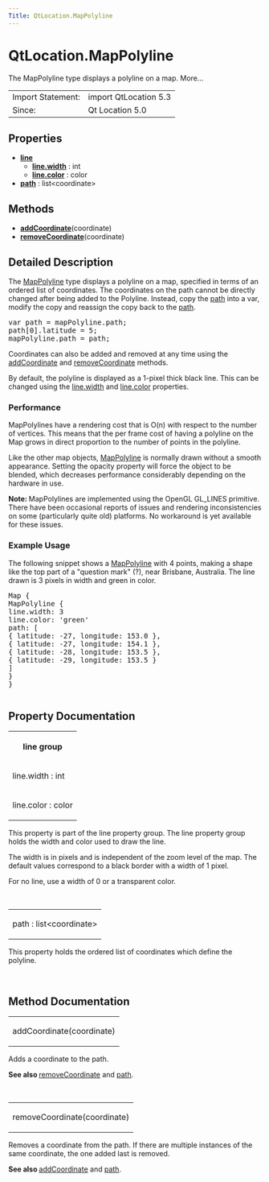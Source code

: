 ```yaml
---
Title: QtLocation.MapPolyline
---
```


# QtLocation.MapPolyline

<span class="subtitle"></span>
<!-- $$$MapPolyline-brief -->
<p>The MapPolyline type displays a polyline on a map. More...</p>
<!-- @@@MapPolyline -->
<table class="alignedsummary">
<tr><td class="memItemLeft rightAlign topAlign"> Import Statement:</td><td class="memItemRight bottomAlign"> import QtLocation 5.3</td></tr><tr><td class="memItemLeft rightAlign topAlign"> Since:</td><td class="memItemRight bottomAlign">  Qt Location 5.0</td></tr></table><ul>
</ul>
<h2 id="properties">Properties</h2>
<ul>
<li class="fn"><b><b><a href="..//QtLocation.MapPolyline.md#line-prop">line</a></b></b><ul>
<li class="fn"><b><b><a href="..//QtLocation.MapPolyline.md#line.width-prop">line.width</a></b></b> : int</li>
<li class="fn"><b><b><a href="..//QtLocation.MapPolyline.md#line.color-prop">line.color</a></b></b> : color</li>
</ul>
</li>
<li class="fn"><b><b><a href="..//QtLocation.MapPolyline.md#path-prop">path</a></b></b> : list&lt;coordinate&gt;</li>
</ul>
<h2 id="methods">Methods</h2>
<ul>
<li class="fn"><b><b><a href="..//QtLocation.MapPolyline.md#addCoordinate-method">addCoordinate</a></b></b>(coordinate)</li>
<li class="fn"><b><b><a href="..//QtLocation.MapPolyline.md#removeCoordinate-method">removeCoordinate</a></b></b>(coordinate)</li>
</ul>
<!-- $$$MapPolyline-description -->
<h2 id="details">Detailed Description</h2>
</p>
<p>The <a href="..//QtLocation.MapPolyline.md">MapPolyline</a> type displays a polyline on a map, specified in terms of an ordered list of coordinates. The coordinates on the path cannot be directly changed after being added to the Polyline. Instead, copy the <a href="..//QtLocation.MapPolyline.md#path-prop">path</a> into a var, modify the copy and reassign the copy back to the <a href="..//QtLocation.MapPolyline.md#path-prop">path</a>.</p>
<pre class="cpp">var path <span class="operator">=</span> mapPolyline<span class="operator">.</span>path;
path<span class="operator">[</span><span class="number">0</span><span class="operator">]</span><span class="operator">.</span>latitude <span class="operator">=</span> <span class="number">5</span>;
mapPolyline<span class="operator">.</span>path <span class="operator">=</span> path;</pre>
<p>Coordinates can also be added and removed at any time using the <a href="..//QtLocation.MapPolyline.md#addCoordinate-method">addCoordinate</a> and <a href="..//QtLocation.MapPolyline.md#removeCoordinate-method">removeCoordinate</a> methods.</p>
<p>By default, the polyline is displayed as a 1-pixel thick black line. This can be changed using the <a href="..//QtLocation.MapPolyline.md#line.width-prop">line.width</a> and <a href="..//QtLocation.MapPolyline.md#line.color-prop">line.color</a> properties.</p>
<h3 >Performance</h3>
<p>MapPolylines have a rendering cost that is O(n) with respect to the number of vertices. This means that the per frame cost of having a polyline on the Map grows in direct proportion to the number of points in the polyline.</p>
<p>Like the other map objects, <a href="..//QtLocation.MapPolyline.md">MapPolyline</a> is normally drawn without a smooth appearance. Setting the opacity property will force the object to be blended, which decreases performance considerably depending on the hardware in use.</p>
<p><b>Note: </b>MapPolylines are implemented using the OpenGL GL_LINES primitive. There have been occasional reports of issues and rendering inconsistencies on some (particularly quite old) platforms. No workaround is yet available for these issues.</p>
<h3 >Example Usage</h3>
<p>The following snippet shows a <a href="..//QtLocation.MapPolyline.md">MapPolyline</a> with 4 points, making a shape like the top part of a &quot;question mark&quot; (?), near Brisbane, Australia. The line drawn is 3 pixels in width and green in color.</p>
<pre class="cpp">Map {
MapPolyline {
line<span class="operator">.</span>width: <span class="number">3</span>
line<span class="operator">.</span>color: <span class="char">'green'</span>
path: <span class="operator">[</span>
{ latitude: <span class="operator">-</span><span class="number">27</span><span class="operator">,</span> longitude: <span class="number">153.0</span> }<span class="operator">,</span>
{ latitude: <span class="operator">-</span><span class="number">27</span><span class="operator">,</span> longitude: <span class="number">154.1</span> }<span class="operator">,</span>
{ latitude: <span class="operator">-</span><span class="number">28</span><span class="operator">,</span> longitude: <span class="number">153.5</span> }<span class="operator">,</span>
{ latitude: <span class="operator">-</span><span class="number">29</span><span class="operator">,</span> longitude: <span class="number">153.5</span> }
<span class="operator">]</span>
}
}</pre>
<p class="centerAlign"><img src="https://developer.ubuntu.com/static/devportal_uploaded/326be5b3-39db-447f-b29e-686b39f47fe5-api/apps/qml/sdk-15.04.1/QtLocation.MapPolyline/images/api-mappolyline.png" alt="" /></p><!-- @@@MapPolyline -->
<h2>Property Documentation</h2>
<!-- $$$line -->
<table class="qmlname"><tr valign="top" id="line-prop"><th class="centerAlign"><p><b>line group</b></p></th></tr><tr valign="top" id="line.width-prop"><td class="tblQmlPropNode"><p><span class="name">line.width</span> : <span class="type">int</span></p></td></tr><tr valign="top" id="line.color-prop"><td class="tblQmlPropNode"><p><span class="name">line.color</span> : <span class="type">color</span></p></td></tr></table><p>This property is part of the line property group. The line property group holds the width and color used to draw the line.</p>
<p>The width is in pixels and is independent of the zoom level of the map. The default values correspond to a black border with a width of 1 pixel.</p>
<p>For no line, use a width of 0 or a transparent color.</p>
<!-- @@@line -->
<br/>
<!-- $$$path -->
<table class="qmlname"><tr valign="top" id="path-prop"><td class="tblQmlPropNode"><p><span class="name">path</span> : <span class="type">list</span>&lt;<span class="type">coordinate</span>&gt;</p></td></tr></table><p>This property holds the ordered list of coordinates which define the polyline.</p>
<!-- @@@path -->
<br/>
<h2>Method Documentation</h2>
<!-- $$$addCoordinate -->
<table class="qmlname"><tr valign="top" id="addCoordinate-method"><td class="tblQmlFuncNode"><p><span class="name">addCoordinate</span>(<span class="type">coordinate</span>)</p></td></tr></table><p>Adds a coordinate to the path.</p>
<p><b>See also </b><a href="..//QtLocation.MapPolyline.md#removeCoordinate-method">removeCoordinate</a> and <a href="..//QtLocation.MapPolyline.md#path-prop">path</a>.</p>
<!-- @@@addCoordinate -->
<br/>
<!-- $$$removeCoordinate -->
<table class="qmlname"><tr valign="top" id="removeCoordinate-method"><td class="tblQmlFuncNode"><p><span class="name">removeCoordinate</span>(<span class="type">coordinate</span>)</p></td></tr></table><p>Removes a coordinate from the path. If there are multiple instances of the same coordinate, the one added last is removed.</p>
<p><b>See also </b><a href="..//QtLocation.MapPolyline.md#addCoordinate-method">addCoordinate</a> and <a href="..//QtLocation.MapPolyline.md#path-prop">path</a>.</p>
<!-- @@@removeCoordinate -->
<br/>
